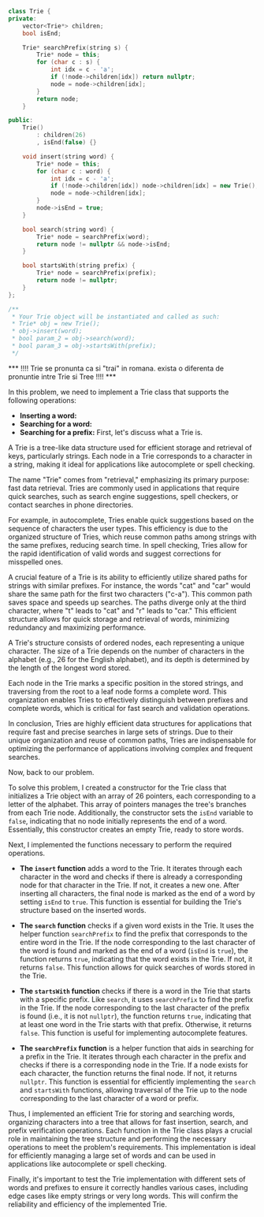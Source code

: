 ``` cpp
class Trie {
private:
    vector<Trie*> children;
    bool isEnd;

    Trie* searchPrefix(string s) {
        Trie* node = this;
        for (char c : s) {
            int idx = c - 'a';
            if (!node->children[idx]) return nullptr;
            node = node->children[idx];
        }
        return node;
    }

public:
    Trie()
        : children(26)
        , isEnd(false) {}

    void insert(string word) {
        Trie* node = this;
        for (char c : word) {
            int idx = c - 'a';
            if (!node->children[idx]) node->children[idx] = new Trie();
            node = node->children[idx];
        }
        node->isEnd = true;
    }

    bool search(string word) {
        Trie* node = searchPrefix(word);
        return node != nullptr && node->isEnd;
    }

    bool startsWith(string prefix) {
        Trie* node = searchPrefix(prefix);
        return node != nullptr;
    }
};

/**
 * Your Trie object will be instantiated and called as such:
 * Trie* obj = new Trie();
 * obj->insert(word);
 * bool param_2 = obj->search(word);
 * bool param_3 = obj->startsWith(prefix);
 */

```
*** !!!! Trie se pronunta ca si "trai" in romana. exista o diferenta de pronuntie intre Trie si Tree !!!! ***

In this problem, we need to implement a Trie class that supports the following operations:

- **Inserting a word:**
- **Searching for a word:**
- **Searching for a prefix:**
First, let's discuss what a Trie is.

A Trie is a tree-like data structure used for efficient storage and retrieval of keys, particularly strings. Each node in a Trie corresponds to a character in a string, making it ideal for applications like autocomplete or spell checking.

The name "Trie" comes from "retrieval," emphasizing its primary purpose: fast data retrieval. Tries are commonly used in applications that require quick searches, such as search engine suggestions, spell checkers, or contact searches in phone directories.

For example, in autocomplete, Tries enable quick suggestions based on the sequence of characters the user types. This efficiency is due to the organized structure of Tries, which reuse common paths among strings with the same prefixes, reducing search time. In spell checking, Tries allow for the rapid identification of valid words and suggest corrections for misspelled ones.

A crucial feature of a Trie is its ability to efficiently utilize shared paths for strings with similar prefixes. For instance, the words "cat" and "car" would share the same path for the first two characters ("c-a"). This common path saves space and speeds up searches. The paths diverge only at the third character, where "t" leads to "cat" and "r" leads to "car." This efficient structure allows for quick storage and retrieval of words, minimizing redundancy and maximizing performance.

A Trie's structure consists of ordered nodes, each representing a unique character. The size of a Trie depends on the number of characters in the alphabet (e.g., 26 for the English alphabet), and its depth is determined by the length of the longest word stored.

Each node in the Trie marks a specific position in the stored strings, and traversing from the root to a leaf node forms a complete word. This organization enables Tries to effectively distinguish between prefixes and complete words, which is critical for fast search and validation operations.


In conclusion, Tries are highly efficient data structures for applications that require fast and precise searches in large sets of strings. Due to their unique organization and reuse of common paths, Tries are indispensable for optimizing the performance of applications involving complex and frequent searches.

Now, back to our problem.

To solve this problem, I created a constructor for the Trie class that initializes a Trie object with an array of 26 pointers, each corresponding to a letter of the alphabet. This array of pointers manages the tree's branches from each Trie node. Additionally, the constructor sets the `isEnd` variable to `false`, indicating that no node initially represents the end of a word. Essentially, this constructor creates an empty Trie, ready to store words.

Next, I implemented the functions necessary to perform the required operations.

- **The `insert` function** adds a word to the Trie. It iterates through each character in the word and checks if there is already a corresponding node for that character in the Trie. If not, it creates a new one. After inserting all characters, the final node is marked as the end of a word by setting `isEnd` to `true`. This function is essential for building the Trie's structure based on the inserted words.

- **The `search` function** checks if a given word exists in the Trie. It uses the helper function `searchPrefix` to find the prefix that corresponds to the entire word in the Trie. If the node corresponding to the last character of the word is found and marked as the end of a word (`isEnd` is `true`), the function returns `true`, indicating that the word exists in the Trie. If not, it returns `false`. This function allows for quick searches of words stored in the Trie.

- **The `startsWith` function** checks if there is a word in the Trie that starts with a specific prefix. Like `search`, it uses `searchPrefix` to find the prefix in the Trie. If the node corresponding to the last character of the prefix is found (i.e., it is not `nullptr`), the function returns `true`, indicating that at least one word in the Trie starts with that prefix. Otherwise, it returns `false`. This function is useful for implementing autocomplete features.

- **The `searchPrefix` function** is a helper function that aids in searching for a prefix in the Trie. It iterates through each character in the prefix and checks if there is a corresponding node in the Trie. If a node exists for each character, the function returns the final node. If not, it returns `nullptr`. This function is essential for efficiently implementing the `search` and `startsWith` functions, allowing traversal of the Trie up to the node corresponding to the last character of a word or prefix.

Thus, I implemented an efficient Trie for storing and searching words, organizing characters into a tree that allows for fast insertion, search, and prefix verification operations. Each function in the Trie class plays a crucial role in maintaining the tree structure and performing the necessary operations to meet the problem's requirements. This implementation is ideal for efficiently managing a large set of words and can be used in applications like autocomplete or spell checking.


Finally, it's important to test the Trie implementation with different sets of words and prefixes to ensure it correctly handles various cases, including edge cases like empty strings or very long words. This will confirm the reliability and efficiency of the implemented Trie.
